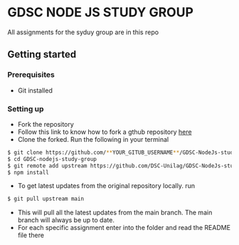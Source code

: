 #   GDSC NODE JS STUDY GROUP

All assignments for the syduy group are in this repo


## Getting started
### Prerequisites
- Git installed

### Setting up
- Fork the repository
- Follow this link to know how to fork a gthub repository <a href = "https://docs.github.com/en/get-started/quickstart/fork-a-repo">here</a>
- Clone the forked. Run the following  in your terminal
```bash
$ git clone https://github.com/**YOUR_GITUB_USERNAME**/GDSC-NodeJs-study-group-2021.git
$ cd GDSC-nodejs-study-group
$ git remote add upstream https://github.com/DSC-Unilag/GDSC-NodeJs-study-group-2021.git
$ npm install
```
- To get latest updates from the original repository locally. run
```bash
$ git pull upstream main
```
- This will pull all the latest updates from the main branch. The main branch will always be up to date.
- For each specific assignment enter into the folder and read the README file there
